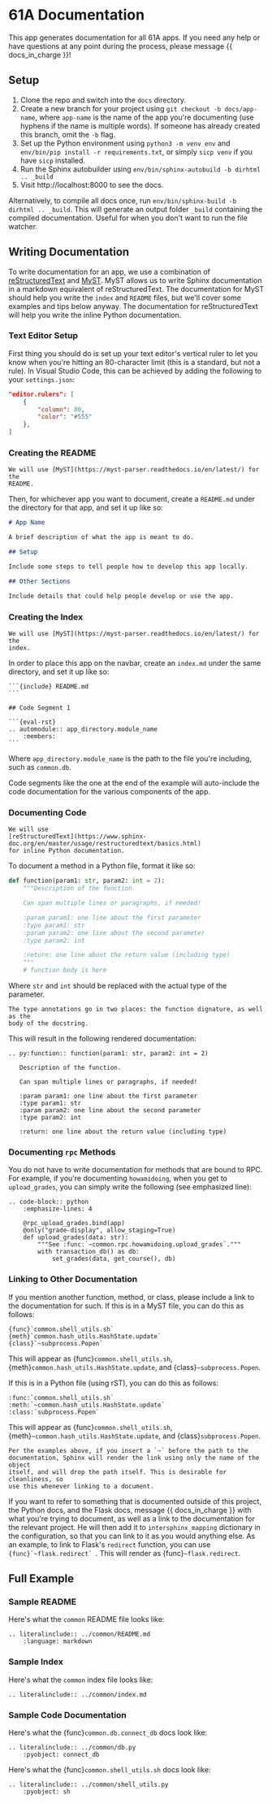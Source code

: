# 61A Documentation

This app generates documentation for all 61A apps. If you need any help or have
questions at any point during the process, please message {{ docs_in_charge }}!

## Setup

1. Clone the repo and switch into the `docs` directory.
2. Create a new branch for your project using `git checkout -b docs/app-name`,
   where `app-name` is the name of the app you're documenting (use hyphens if
   the name is multiple words). If someone has already created this branch,
   omit the `-b` flag.
3. Set up the Python environment using `python3 -m venv env` and
   `env/bin/pip install -r requirements.txt`, or simply `sicp venv`
   if you have `sicp` installed.
4. Run the Sphinx autobuilder using
   `env/bin/sphinx-autobuild -b dirhtml .. _build`
5. Visit http://localhost:8000 to see the docs.

Alternatively, to compile all docs once, run
`env/bin/sphinx-build -b dirhtml .. _build`. This will generate an output
folder `_build` containing the compiled documentation. Useful for when you
don't want to run the file watcher.

## Writing Documentation

To write documentation for an app, we use a combination of
[reStructuredText](https://www.sphinx-doc.org/en/master/usage/restructuredtext/basics.html)
and [MyST](https://myst-parser.readthedocs.io/en/latest/). MyST allows us to
write Sphinx documentation in a markdown equivalent of reStructuredText. The
documentation for MyST should help you write the `index` and `README` files,
but we'll cover some examples and tips below anyway. The documentation for
reStructuredText will help you write the inline Python documentation.

### Text Editor Setup

First thing you should do is set up your text editor's vertical ruler to let
you know when you're hitting an 80-character limit (this is a standard, but not
a rule). In Visual Studio Code, this can be achieved by adding the following to
your `settings.json`:

```json
"editor.rulers": [
    {
        "column": 80,
        "color": "#555"
    },
]
```

### Creating the README

```{note}
We will use [MyST](https://myst-parser.readthedocs.io/en/latest/) for the
README.
```

Then, for whichever app you want to document, create a `README.md` under the
directory for that app, and set it up like so:

```md
# App Name

A brief description of what the app is meant to do.

## Setup

Include some steps to tell people how to develop this app locally.

## Other Sections

Include details that could help people develop or use the app.
```

### Creating the Index

```{note}
We will use [MyST](https://myst-parser.readthedocs.io/en/latest/) for the
index.
```

In order to place this app on the navbar, create an `index.md` under the same
directory, and set it up like so:

````
```{include} README.md
```

## Code Segment 1

```{eval-rst}
.. automodule:: app_directory.module_name
    :members:
```
````

Where ``app_directory.module_name`` is the path to the file you're including,
such as ``common.db``.

Code segments like the one at the end of the example will auto-include the code
documentation for the various components of the app.

### Documenting Code

```{note}
We will use
[reStructuredText](https://www.sphinx-doc.org/en/master/usage/restructuredtext/basics.html)
for inline Python documentation.
```

To document a method in a Python file, format it like so:

```python
def function(param1: str, param2: int = 2):
    """Description of the function.

    Can span multiple lines or paragraphs, if needed!

    :param param1: one line about the first parameter
    :type param1: str
    :param param2: one line about the second parameter
    :type param2: int

    :return: one line about the return value (including type)
    """
    # function body is here
```

Where `str` and `int` should be replaced with the actual type of the parameter.

```{note}
The type annotations go in two places: the function dignature, as well as the
body of the docstring.
```

This will result in the following rendered documentation:

```{eval-rst}
.. py:function:: function(param1: str, param2: int = 2)

   Description of the function.

   Can span multiple lines or paragraphs, if needed!

   :param param1: one line about the first parameter
   :type param1: str
   :param param2: one line about the second parameter
   :type param2: int

   :return: one line about the return value (including type)
```

### Documenting `rpc` Methods

You do not have to write documentation for methods that are bound to RPC. For
example, if you're documenting `howamidoing`, when you get to `upload_grades`,
you can simply write the following (see emphasized line):

```{eval-rst}
.. code-block:: python
    :emphasize-lines: 4

    @rpc_upload_grades.bind(app)
    @only("grade-display", allow_staging=True)
    def upload_grades(data: str):
        """See :func:`~common.rpc.howamidoing.upload_grades`."""
        with transaction_db() as db:
            set_grades(data, get_course(), db)
```

### Linking to Other Documentation

If you mention another function, method, or class, please include a link to the
documentation for such. If this is in a MyST file, you can do this as follows:

```
{func}`common.shell_utils.sh`
{meth}`common.hash_utils.HashState.update`
{class}`~subprocess.Popen`
```

This will appear as {func}`common.shell_utils.sh`, 
{meth}`common.hash_utils.HashState.update`, and {class}`~subprocess.Popen`.

If this is in a Python file (using rST), you can do this as follows:

```
:func:`common.shell_utils.sh`
:meth:`~common.hash_utils.HashState.update`
:class:`subprocess.Popen`
```

This will appear as {func}`common.shell_utils.sh`, 
{meth}`~common.hash_utils.HashState.update`, and {class}`subprocess.Popen`.

```{note}
Per the examples above, if you insert a `~` before the path to the
documentation, Sphinx will render the link using only the name of the object
itself, and will drop the path itself. This is desirable for cleanliness, so
use this whenever linking to a document.
```

If you want to refer to something that is documented outside of this project,
the Python docs, and the Flask docs, message {{ docs_in_charge }} with what
you're trying to document, as well as a link to the documentation for the
relevant project. He will then add it to `intersphinx_mapping` dictionary in
the configuration, so that you can link to it as you would anything else. As an
example, to link to Flask's `redirect` function, you can use
``{func}`~flask.redirect` ``. This will render as {func}`~flask.redirect`.

## Full Example

### Sample README

Here's what the `common` README file looks like:

```{eval-rst}
.. literalinclude:: ../common/README.md
    :language: markdown
```

### Sample Index

Here's what the `common` index file looks like:

```{eval-rst}
.. literalinclude:: ../common/index.md
```

### Sample Code Documentation

Here's what the {func}`common.db.connect_db` docs look like:

```{eval-rst}
.. literalinclude:: ../common/db.py
    :pyobject: connect_db
```

Here's what the {func}`common.shell_utils.sh` docs look like:
```{eval-rst}
.. literalinclude:: ../common/shell_utils.py
    :pyobject: sh
```
